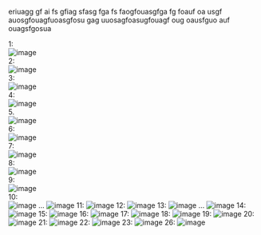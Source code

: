 
eriuagg gf ai fs gfiag sfasg fga fs faogfouasgfga fg foauf oa usgf     
auosgfouagfuoasgfosu gag uuosagfoasugfouagf oug oausfguo auf ouagsfgosua

1:  
![image](https://github.com/user-attachments/assets/809a8a1a-f16a-41cf-ba27-692d41e8403e)  
2:  
![image](https://github.com/user-attachments/assets/cff0b954-d67b-4b84-b8da-3b3489e0d886)  
3:  
![image](https://github.com/user-attachments/assets/21e034d9-cb39-4929-8ca4-915f7e395b6e)  
4:  
![image](https://github.com/user-attachments/assets/d02d4b75-13f8-4a38-8a39-c966fe162586)  
5.  
![image](https://github.com/user-attachments/assets/9d1dd47a-dcbb-47de-8f48-5ba8d9051f47)  
6:  
![image](https://github.com/user-attachments/assets/b063c9e9-7271-45bd-ad09-f7f8b184f568)  
7:  
![image](https://github.com/user-attachments/assets/ab361125-d83f-46b5-95ce-f27c3bad1278)  
8:  
![image](https://github.com/user-attachments/assets/ba8e4b2a-3313-4b7d-806c-18955da08995)  
9:  
![image](https://github.com/user-attachments/assets/1eb0179a-d539-4c64-9a06-09475e4f5c80)  
10:   
![image](https://github.com/user-attachments/assets/6299f897-fcaa-4048-897e-428dc855c7e3)
...
![image](https://github.com/user-attachments/assets/69e151f9-314a-4a10-b756-9e5082d46024)
11: 
![image](https://github.com/user-attachments/assets/2ab8aa51-53c0-42f5-899c-722904785a1e)
12:
![image](https://github.com/user-attachments/assets/02f2796a-8b7c-476a-bfc2-d30e2144e871)
13:
![image](https://github.com/user-attachments/assets/390045d4-133e-405f-92c0-ccd9ec040d4f)
...
![image](https://github.com/user-attachments/assets/80ee073b-7dbc-4419-8d08-15db3c0d89c2)
14:
![image](https://github.com/user-attachments/assets/4bc90ec9-5058-48ba-b1ef-8504c7674825)
15:
![image](https://github.com/user-attachments/assets/2ae1f05b-66ab-45bf-ae3c-ba1ede909355)
16:
![image](https://github.com/user-attachments/assets/bd6a6be3-2f6c-4bc9-abb4-18ec9cf076a8)
17:
![image](https://github.com/user-attachments/assets/b735ef7a-2e95-4bed-8d4e-b41bf56ffd72)
18:
![image](https://github.com/user-attachments/assets/c8bfdd2d-62f9-4b9e-ad60-abbac5838c75)
19: 
![image](https://github.com/user-attachments/assets/eeeca43d-9271-4197-b03a-4a076d96cf78)
20:
![image](https://github.com/user-attachments/assets/44aa5663-e130-4a76-8507-06a062f5c685)
21:
![image](https://github.com/user-attachments/assets/599a60d3-ab4e-4e37-8cfa-e889b81e687f)
22:
![image](https://github.com/user-attachments/assets/bca86cfd-3111-4b2d-b707-f1e5a3f1ed46)
23:
![image](https://github.com/user-attachments/assets/14158013-3394-411a-9a0e-af5a27488697)
26:
![image](https://github.com/user-attachments/assets/3c8eb9b4-eee0-457e-8afa-df7292c4caa6)
